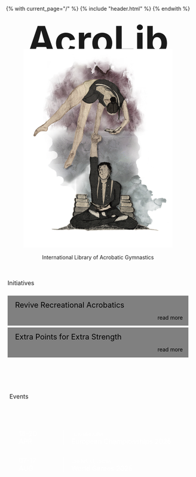 {% with current_page="/" %}
  {% include "header.html" %}
{% endwith %}

# AcroLib

![acrolib-splash](assets/acrolib-splash-1.png)

International Library of Acrobatic Gymnastics

<h2 class="h2-news">Initiatives</h2>
<ul class="news">
  <li>Revive Recreational Acrobatics<br>
  <span><a href="">read more</a></span></li>
  <li>Extra Points for Extra Strength<br>
  <span><a href="">read more</a></span></li>
</ul>

<h2 class="h2-events">Events</h2>
<ul class="events">
  <li><div class="date"><time>16-20 <br> APR</time></div> <a href="https://www.europeangymnastics.com/event/2025-european-championships-acrobatic-gymnastics-luxembourg-lux/overview"><div><span>Luxembourg</span> <br> European Championships 2025</div></a></li>
  <li><div class="date"><time>07-17 <br> AUG</time></div> <a href="https://www.theworldgames.org/sports/Gymnastics-59"><div><span>Chengdu, China</span> <br> World Games 2025</div></a></li>
</ul>

<style>
  h1 {
    font-size: 100px;
    text-align: center;
    padding-bottom: 0;
    padding-top: 0;
    margin: 0;
    margin-bottom: -50px;
  }

  p {
    text-align: center;
  }

  .up {
    display: none;
  }

  main img {
    /* background: var(--light); */
    border: 1px solid light-dark(var(--dark), var(--light));
    margin-bottom: -10px;
  }

  .h2-events {
    background: light-dark(var(--h2-bg), var(--dark));
    padding: 15px;
    font-size: 16px;
    margin: 50px 0 0;
    display: inline-block;
    color: light-dark(black, var(--light));
    font-weight: normal;
  }

  .h2-news {
    font-size: 16px;
    margin-top: 50px;
    padding: 0 10px;
    font-weight: normal;
  }

  .news {
    color: black;
    list-style: none;
    padding: 10px;
  }
  
    .news ul {
    }
  
    .news li {
      background: light-dark(grey, #212121);
      color: light-dark(black, var(--light));
      margin-bottom: 5px;
      padding-left: 20px;
      height: 80px;
      font-size: 20px;
    }

    .news span {
      text-align: right;
      font-size: 14px;
      padding-right: 15px;
    }

    .news span a {
      color: inherit;
      text-decoration: none;
    }

    .news span a:hover {
      text-decoration: underline;
    }
  
  .events {
    /*background: #734E50;*/
    color: white;
    list-style: none;
    padding: 20px 10px;
  }
    .events ul {
      list-style: none;
      padding: 10px;
    }
    .news li, .events li {
      display: flex;
    }

    .events a {
      color: inherit;
      text-decoration: none;
    }

    .events a:hover {
      text-decoration: underline;
    }

    .events li {
      /* border: 1px solid; 
      margin-bottom: -1px; */
      margin: 30px;
      font-size: 18px;
      /* height: 60px;
      align-items: center; */
    }

    .news li {
      flex-direction: column;
      justify-content: space-evenly;
      align-items: stretch;
    }
  
    .date {
      font-style: normal;
      border-right: 1px solid;
      padding-right: 20px;
      height: 100%;
      margin-right: 20px;
      width: 100px;
    }

    time {
      align-self: center;
      text-align: center;
    }
  
    .events span {
      font-size: 12px;
      text-transform: uppercase;
    }

  main {
    padding-bottom: 0;
  }

  footer p {
    text-align: initial;
  }

</style>
